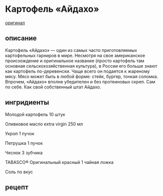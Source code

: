 # Картофель «Айдахо»
[оригинал](https://www.markdownguide.org/basic-syntax/)

## описание
Картофель «Айдахо» — один из самых часто приготовляемых картофельных гарниров в мире. Несмотря на свое американское происхождение и оригинальное название (просто картофель там основная сельскохозяйственная культура), в России его больше знают как картофель по-деревенски. Чаще всего он подается к жареному мясу. Мясо может быть в любой форме: стейк, бургер, тонкая соломка. Впрочем, «Айдахо» вполне убедителен и без протеиновых скреп. Сам по себе. Как свой собственный штат Айдахо.

## ингридиенты
Молодой картофель
10 штук

Оливковое масло extra virgin
250 мл

Укроп
1 пучок

Петрушка
1 пучок

Чеснок
3 зубчика

TABASCO® Оригинальный красный
1 чайная ложка

Соль
по вкус

## рецепт